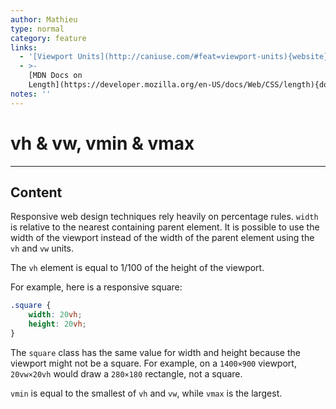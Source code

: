 ```yaml
---
author: Mathieu
type: normal
category: feature
links:
  - '[Viewport Units](http://caniuse.com/#feat=viewport-units){website}'
  - >-
    [MDN Docs on
    Length](https://developer.mozilla.org/en-US/docs/Web/CSS/length){documentation}
notes: ''
---
```


# vh & vw, vmin & vmax


---

## Content

Responsive web design techniques rely heavily on percentage rules. `width` is relative to the nearest containing parent element. It is possible to use the width of the viewport instead of the width of the parent element using the `vh` and `vw` units.

The `vh` element is equal to 1/100 of the height of the viewport.

For example, here is a responsive square:

```css
.square {
    width: 20vh;
    height: 20vh;
}
```

The `square` class has the same value for width and height because the viewport might not be a square. For example, on a `1400×900` viewport, `20vw×20vh` would draw a `280×180` rectangle, not a square.

`vmin` is equal to the smallest of `vh` and `vw`, while `vmax` is the largest.
